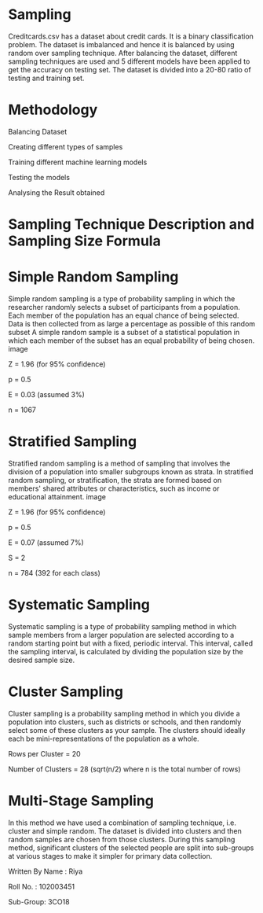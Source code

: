 # Sampling

 Creditcards.csv has a dataset about credit cards. It is a binary classification problem. The dataset is imbalanced and hence it is balanced by using random over sampling technique. After balancing the dataset, different sampling techniques are used and 5 different models have been applied to get the accuracy on testing set. The dataset is divided into a 20-80 ratio of testing and training set.
# Methodology
Balancing Dataset

Creating different types of samples

Training different machine learning models

Testing the models

Analysing the Result obtained

# Sampling Technique Description and Sampling Size Formula

# Simple Random Sampling 

Simple random sampling is a type of probability sampling in which the researcher randomly selects a subset of participants from a population. Each member of the population has an equal chance of being selected. Data is then collected from as large a percentage as possible of this random subset
A simple random sample is a subset of a statistical population in which each member of the subset has an equal probability of being chosen.
image

Z = 1.96 (for 95% confidence)

p = 0.5

E = 0.03 (assumed 3%)

n = 1067

# Stratified Sampling

Stratified random sampling is a method of sampling that involves the division of a population into smaller subgroups known as strata. In stratified random sampling, or stratification, the strata are formed based on members' shared attributes or characteristics, such as income or educational attainment.
image

Z = 1.96 (for 95% confidence)

p = 0.5

E = 0.07 (assumed 7%)

S = 2

n = 784 (392 for each class)

# Systematic Sampling 

Systematic sampling is a type of probability sampling method in which sample members from a larger population are selected according to a random starting point but with a fixed, periodic interval. This interval, called the sampling interval, is calculated by dividing the population size by the desired sample size.

# Cluster Sampling

Cluster sampling is a probability sampling method in which you divide a population into clusters, such as districts or schools, and then randomly select some of these clusters as your sample. The clusters should ideally each be mini-representations of the population as a whole.

Rows per Cluster = 20

Number of Clusters = 28 (sqrt(n/2) where n is the total number of rows)

# Multi-Stage Sampling

In this method we have used a combination of sampling technique, i.e. cluster and simple random. The dataset is divided into clusters and then random samples are chosen from those clusters. During this sampling method, significant clusters of the selected people are split into sub-groups at various stages to make it simpler for primary data collection.




Written By
Name : Riya

Roll No. : 102003451

Sub-Group: 3CO18

